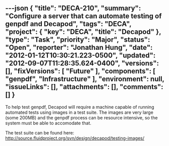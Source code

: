 ---json
{
  "title": "DECA-210",
  "summary": "Configure a server that can automate testing of genpdf and Decapod",
  "tags": "DECA",
  "project": {
    "key": "DECA",
    "title": "Decapod"
  },
  "type": "Task",
  "priority": "Major",
  "status": "Open",
  "reporter": "Jonathan Hung",
  "date": "2012-01-12T10:30:21.223-0500",
  "updated": "2012-09-07T11:28:35.624-0400",
  "versions": [],
  "fixVersions": [
    "Future"
  ],
  "components": [
    "genpdf",
    "Infrastructure"
  ],
  "environment": null,
  "issueLinks": [],
  "attachments": [],
  "comments": []
}
---
To help test genpdf, Decapod will require a machine capable of running automated tests using images in a test suite. The images are very large (some 200MB) and the genpdf process can be resource intensive, so the system must be able to accomodate that.

The test suite can be found here:\
<http://source.fluidproject.org/svn/design/decapod/testing-images/>

        